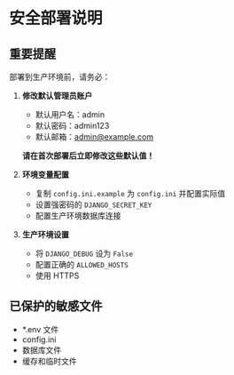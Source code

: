 # 安全部署说明

## 重要提醒
部署到生产环境前，请务必：

1. **修改默认管理员账户**
   - 默认用户名：admin
   - 默认密码：admin123
   - 默认邮箱：admin@example.com
   
   **请在首次部署后立即修改这些默认值！**

2. **环境变量配置**
   - 复制 `config.ini.example` 为 `config.ini` 并配置实际值
   - 设置强密码的 `DJANGO_SECRET_KEY`
   - 配置生产环境数据库连接

3. **生产环境设置**
   - 将 `DJANGO_DEBUG` 设为 `False`
   - 配置正确的 `ALLOWED_HOSTS`
   - 使用 HTTPS

## 已保护的敏感文件
- *.env 文件
- config.ini
- 数据库文件
- 缓存和临时文件